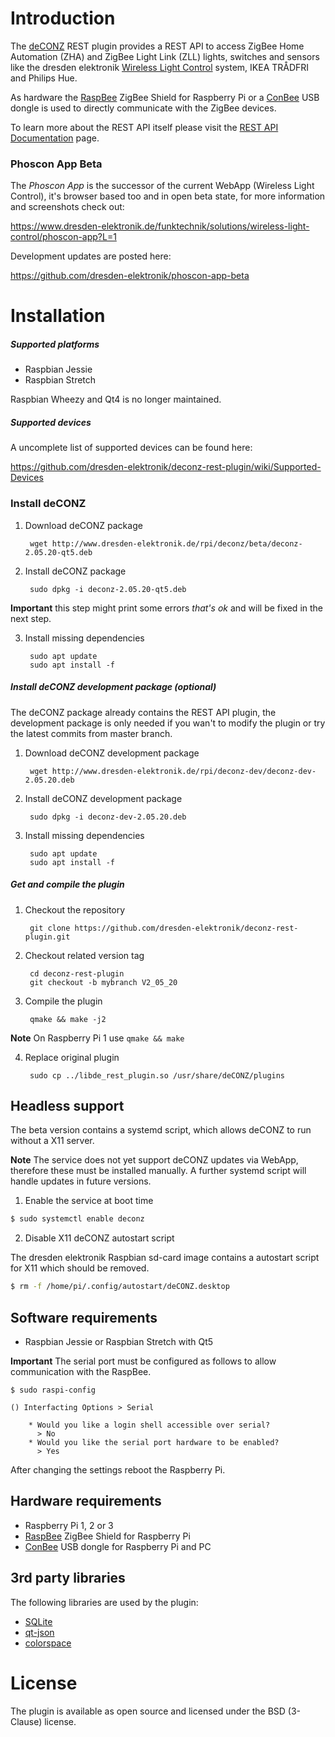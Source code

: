 Introduction
============

The [deCONZ](http://www.dresden-elektronik.de/funktechnik/products/software/pc/deconz?L=1) REST plugin provides a REST API to access ZigBee Home Automation (ZHA) and ZigBee Light Link (ZLL) lights, switches and sensors like the dresden elektronik [Wireless Light Control](http://www.dresden-elektronik.de/funktechnik/solutions/wireless-light-control) system, IKEA TRÅDFRI and Philips Hue.

As hardware the [RaspBee](https://www.dresden-elektronik.de/raspbee?L=1&ref=gh) ZigBee Shield for Raspberry Pi or a [ConBee](https://www.dresden-elektronik.de/conbee?L=1&ref=gh) USB dongle is used to directly communicate with the ZigBee devices.

To learn more about the REST API itself please visit the [REST API Documentation](http://dresden-elektronik.github.io/deconz-rest-doc/) page.

### Phoscon App Beta
The *Phoscon App* is the successor of the current WebApp (Wireless Light Control), it's browser based too and in open beta state, for more information and screenshots check out:

https://www.dresden-elektronik.de/funktechnik/solutions/wireless-light-control/phoscon-app?L=1

Development updates are posted here:

https://github.com/dresden-elektronik/phoscon-app-beta

Installation
============

##### Supported platforms
* Raspbian Jessie
* Raspbian Stretch

Raspbian Wheezy and Qt4 is no longer maintained.

##### Supported devices

A uncomplete list of supported devices can be found here:

https://github.com/dresden-elektronik/deconz-rest-plugin/wiki/Supported-Devices

### Install deCONZ
1. Download deCONZ package

        wget http://www.dresden-elektronik.de/rpi/deconz/beta/deconz-2.05.20-qt5.deb

2. Install deCONZ package

        sudo dpkg -i deconz-2.05.20-qt5.deb

**Important** this step might print some errors *that's ok* and will be fixed in the next step.

3. Install missing dependencies

        sudo apt update
        sudo apt install -f

##### Install deCONZ development package (optional)

The deCONZ package already contains the REST API plugin, the development package is only needed if you wan't to modify the plugin or try the latest commits from master branch.

1. Download deCONZ development package

        wget http://www.dresden-elektronik.de/rpi/deconz-dev/deconz-dev-2.05.20.deb

2. Install deCONZ development package

        sudo dpkg -i deconz-dev-2.05.20.deb

3. Install missing dependencies

        sudo apt update
        sudo apt install -f

##### Get and compile the plugin
1. Checkout the repository

        git clone https://github.com/dresden-elektronik/deconz-rest-plugin.git

2. Checkout related version tag

        cd deconz-rest-plugin
        git checkout -b mybranch V2_05_20

3. Compile the plugin

        qmake && make -j2

**Note** On Raspberry Pi 1 use `qmake && make`

4. Replace original plugin

        sudo cp ../libde_rest_plugin.so /usr/share/deCONZ/plugins

Headless support
----------------

The beta version contains a systemd script, which allows deCONZ to run without a X11 server.

**Note** The service does not yet support deCONZ updates via WebApp, therefore these must be installed manually. A further systemd script will handle updates in future versions.

1. Enable the service at boot time

```bash
$ sudo systemctl enable deconz
```

2. Disable X11 deCONZ autostart script

The dresden elektronik Raspbian sd-card image contains a autostart script for X11 which should be removed.

```bash
$ rm -f /home/pi/.config/autostart/deCONZ.desktop
```

Software requirements
---------------------
* Raspbian Jessie or Raspbian Stretch with Qt5

**Important** The serial port must be configured as follows to allow communication with the RaspBee.

    $ sudo raspi-config

    () Interfacting Options > Serial

        * Would you like a login shell accessible over serial?
          > No
        * Would you like the serial port hardware to be enabled?
          > Yes

After changing the settings reboot the Raspberry Pi.


Hardware requirements
---------------------

* Raspberry Pi 1, 2 or 3
* [RaspBee](http://www.dresden-elektronik.de/funktechnik/solutions/wireless-light-control/raspbee?L=1) ZigBee Shield for Raspberry Pi
* [ConBee](https://www.dresden-elektronik.de/funktechnik/solutions/wireless-light-control/conbee/?L=1) USB dongle for Raspberry Pi and PC

3rd party libraries
-------------------
The following libraries are used by the plugin:

* [SQLite](http://www.sqlite.org)
* [qt-json](https://github.com/lawand/droper/tree/master/qt-json)
* [colorspace](http://www.getreuer.info/home/colorspace)

License
=======
The plugin is available as open source and licensed under the BSD (3-Clause) license.

